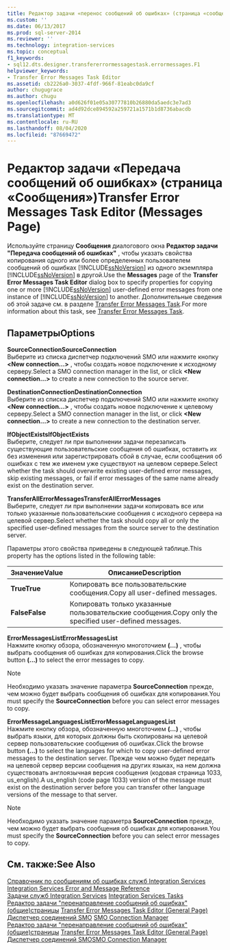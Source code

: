 ```yaml
---
title: Редактор задачи «перенос сообщений об ошибках» (страница «сообщения») | Документация Майкрософт
ms.custom: ''
ms.date: 06/13/2017
ms.prod: sql-server-2014
ms.reviewer: ''
ms.technology: integration-services
ms.topic: conceptual
f1_keywords:
- sql12.dts.designer.transfererrormessagestask.errormessages.F1
helpviewer_keywords:
- Transfer Error Messages Task Editor
ms.assetid: cb2226a0-3037-4fdf-966f-81eabc0da9cf
author: chugugrace
ms.author: chugu
ms.openlocfilehash: a0d626f01e05a30777810b26880da5aedc3e7ad3
ms.sourcegitcommit: ad4d92dce894592a259721a1571b1d8736abacdb
ms.translationtype: MT
ms.contentlocale: ru-RU
ms.lasthandoff: 08/04/2020
ms.locfileid: "87669472"
---
```

# <a name="transfer-error-messages-task-editor-messages-page"></a><span data-ttu-id="bdaf8-102">Редактор задачи «Передача сообщений об ошибках» (страница «Сообщения»)</span><span class="sxs-lookup"><span data-stu-id="bdaf8-102">Transfer Error Messages Task Editor (Messages Page)</span></span>
  <span data-ttu-id="bdaf8-103">Используйте страницу **Сообщения** диалогового окна **Редактор задачи "Передача сообщений об ошибках"** , чтобы указать свойства копирования одного или более определенных пользователем сообщений об ошибках [!INCLUDE[ssNoVersion](../includes/ssnoversion-md.md)] из одного экземпляра [!INCLUDE[ssNoVersion](../includes/ssnoversion-md.md)] в другой.</span><span class="sxs-lookup"><span data-stu-id="bdaf8-103">Use the **Messages** page of the **Transfer Error Messages Task Editor** dialog box to specify properties for copying one or more [!INCLUDE[ssNoVersion](../includes/ssnoversion-md.md)] user-defined error messages from one instance of [!INCLUDE[ssNoVersion](../includes/ssnoversion-md.md)] to another.</span></span> <span data-ttu-id="bdaf8-104">Дополнительные сведения об этой задаче см. в разделе [Transfer Error Messages Task](control-flow/transfer-error-messages-task.md).</span><span class="sxs-lookup"><span data-stu-id="bdaf8-104">For more information about this task, see [Transfer Error Messages Task](control-flow/transfer-error-messages-task.md).</span></span>  
  
## <a name="options"></a><span data-ttu-id="bdaf8-105">Параметры</span><span class="sxs-lookup"><span data-stu-id="bdaf8-105">Options</span></span>  
 <span data-ttu-id="bdaf8-106">**SourceConnection**</span><span class="sxs-lookup"><span data-stu-id="bdaf8-106">**SourceConnection**</span></span>  
 <span data-ttu-id="bdaf8-107">Выберите из списка диспетчер подключений SMO или нажмите кнопку **\<New connection...>** , чтобы создать новое подключение к исходному серверу.</span><span class="sxs-lookup"><span data-stu-id="bdaf8-107">Select a SMO connection manager in the list, or click **\<New connection...>** to create a new connection to the source server.</span></span>  
  
 <span data-ttu-id="bdaf8-108">**DestinationConnection**</span><span class="sxs-lookup"><span data-stu-id="bdaf8-108">**DestinationConnection**</span></span>  
 <span data-ttu-id="bdaf8-109">Выберите из списка диспетчер подключений SMO или нажмите кнопку **\<New connection...>** , чтобы создать новое подключение к целевому серверу.</span><span class="sxs-lookup"><span data-stu-id="bdaf8-109">Select a SMO connection manager in the list, or click **\<New connection...>** to create a new connection to the destination server.</span></span>  
  
 <span data-ttu-id="bdaf8-110">**IfObjectExists**</span><span class="sxs-lookup"><span data-stu-id="bdaf8-110">**IfObjectExists**</span></span>  
 <span data-ttu-id="bdaf8-111">Выберите, следует ли при выполнении задачи перезаписать существующие пользовательские сообщения об ошибках, оставить их без изменения или зарегистрировать сбой в случае, если сообщения об ошибках с тем же именем уже существуют на целевом сервере.</span><span class="sxs-lookup"><span data-stu-id="bdaf8-111">Select whether the task should overwrite existing user-defined error messages, skip existing messages, or fail if error messages of the same name already exist on the destination server.</span></span>  
  
 <span data-ttu-id="bdaf8-112">**TransferAllErrorMessages**</span><span class="sxs-lookup"><span data-stu-id="bdaf8-112">**TransferAllErrorMessages**</span></span>  
 <span data-ttu-id="bdaf8-113">Выберите, следует ли при выполнении задачи копировать все или только указанные пользовательские сообщения с исходного сервера на целевой сервер.</span><span class="sxs-lookup"><span data-stu-id="bdaf8-113">Select whether the task should copy all or only the specified user-defined messages from the source server to the destination server.</span></span>  
  
 <span data-ttu-id="bdaf8-114">Параметры этого свойства приведены в следующей таблице.</span><span class="sxs-lookup"><span data-stu-id="bdaf8-114">This property has the options listed in the following table:</span></span>  
  
|<span data-ttu-id="bdaf8-115">Значение</span><span class="sxs-lookup"><span data-stu-id="bdaf8-115">Value</span></span>|<span data-ttu-id="bdaf8-116">Описание</span><span class="sxs-lookup"><span data-stu-id="bdaf8-116">Description</span></span>|  
|-----------|-----------------|  
|<span data-ttu-id="bdaf8-117">**True**</span><span class="sxs-lookup"><span data-stu-id="bdaf8-117">**True**</span></span>|<span data-ttu-id="bdaf8-118">Копировать все пользовательские сообщения.</span><span class="sxs-lookup"><span data-stu-id="bdaf8-118">Copy all user-defined messages.</span></span>|  
|<span data-ttu-id="bdaf8-119">**False**</span><span class="sxs-lookup"><span data-stu-id="bdaf8-119">**False**</span></span>|<span data-ttu-id="bdaf8-120">Копировать только указанные пользовательские сообщения.</span><span class="sxs-lookup"><span data-stu-id="bdaf8-120">Copy only the specified user-defined messages.</span></span>|  
  
 <span data-ttu-id="bdaf8-121">**ErrorMessagesList**</span><span class="sxs-lookup"><span data-stu-id="bdaf8-121">**ErrorMessagesList**</span></span>  
 <span data-ttu-id="bdaf8-122">Нажмите кнопку обзора, обозначенную многоточием **(...)** , чтобы выбрать сообщения об ошибках для копирования.</span><span class="sxs-lookup"><span data-stu-id="bdaf8-122">Click the browse button **(...)** to select the error messages to copy.</span></span>  
  
> [!NOTE]  
>  <span data-ttu-id="bdaf8-123">Необходимо указать значение параметра **SourceConnection** прежде, чем можно будет выбрать сообщения об ошибках для копирования.</span><span class="sxs-lookup"><span data-stu-id="bdaf8-123">You must specify the **SourceConnection** before you can select error messages to copy.</span></span>  
  
 <span data-ttu-id="bdaf8-124">**ErrorMessageLanguagesList**</span><span class="sxs-lookup"><span data-stu-id="bdaf8-124">**ErrorMessageLanguagesList**</span></span>  
 <span data-ttu-id="bdaf8-125">Нажмите кнопку обзора, обозначенную многоточием **(...)** , чтобы выбрать языки, для которых должны быть скопированы на целевой сервер пользовательские сообщения об ошибках.</span><span class="sxs-lookup"><span data-stu-id="bdaf8-125">Click the browse button **(...)** to select the languages for which to copy user-defined error messages to the destination server.</span></span> <span data-ttu-id="bdaf8-126">Прежде чем можно будет передать на целевой сервер версии сообщения на других языках, на нем должна существовать англоязычная версия сообщения (кодовая страница 1033, us_english).</span><span class="sxs-lookup"><span data-stu-id="bdaf8-126">A us_english (code page 1033) version of the message must exist on the destination server before you can transfer other language versions of the message to that server.</span></span>  
  
> [!NOTE]  
>  <span data-ttu-id="bdaf8-127">Необходимо указать значение параметра **SourceConnection** прежде, чем можно будет выбрать сообщения об ошибках для копирования.</span><span class="sxs-lookup"><span data-stu-id="bdaf8-127">You must specify the **SourceConnection** before you can select error messages to copy.</span></span>  
  
## <a name="see-also"></a><span data-ttu-id="bdaf8-128">См. также:</span><span class="sxs-lookup"><span data-stu-id="bdaf8-128">See Also</span></span>  
 <span data-ttu-id="bdaf8-129">[Справочник по сообщениям об ошибках служб Integration Services](../../2014/integration-services/integration-services-error-and-message-reference.md) </span><span class="sxs-lookup"><span data-stu-id="bdaf8-129">[Integration Services Error and Message Reference](../../2014/integration-services/integration-services-error-and-message-reference.md) </span></span>  
 <span data-ttu-id="bdaf8-130">[Задачи служб Integration Services](control-flow/integration-services-tasks.md) </span><span class="sxs-lookup"><span data-stu-id="bdaf8-130">[Integration Services Tasks](control-flow/integration-services-tasks.md) </span></span>  
 <span data-ttu-id="bdaf8-131">[Редактор задачи "перенаправление сообщений об ошибках" &#40;общие&#41;страницы](general-page-of-integration-services-designers-options.md) </span><span class="sxs-lookup"><span data-stu-id="bdaf8-131">[Transfer Error Messages Task Editor &#40;General Page&#41;](general-page-of-integration-services-designers-options.md) </span></span>  
 <span data-ttu-id="bdaf8-132">[Диспетчер соединений SMO](connection-manager/smo-connection-manager.md) </span><span class="sxs-lookup"><span data-stu-id="bdaf8-132">[SMO Connection Manager](connection-manager/smo-connection-manager.md) </span></span>  
 <span data-ttu-id="bdaf8-133">[Редактор задачи "перенаправление сообщений об ошибках" &#40;общие&#41;страницы](general-page-of-integration-services-designers-options.md) </span><span class="sxs-lookup"><span data-stu-id="bdaf8-133">[Transfer Error Messages Task Editor &#40;General Page&#41;](general-page-of-integration-services-designers-options.md) </span></span>  
 [<span data-ttu-id="bdaf8-134">Диспетчер соединений SMO</span><span class="sxs-lookup"><span data-stu-id="bdaf8-134">SMO Connection Manager</span></span>](connection-manager/smo-connection-manager.md)  
  
  
